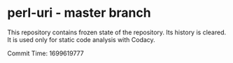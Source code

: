 # perl-uri - master branch

This repository contains frozen state of the repository.
Its history is cleared. It is used only for static code
analysis with Codacy.

Commit Time: 1699619777